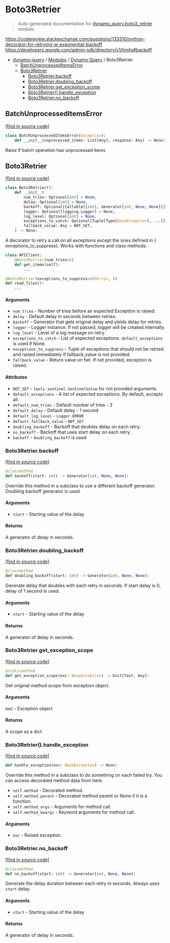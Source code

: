 # Boto3Retrier

> Auto-generated documentation for [dynamo_query.boto3_retrier](https://github.com/altitudenetworks/dynamo_query/blob/master/dynamo_query/boto3_retrier.py) module.

https://codereview.stackexchange.com/questions/133310/python-decorator-for-retrying-w-exponential-backoff
https://developers.google.com/admin-sdk/directory/v1/limits#backoff

- [dynamo-query](../README.md#dynamo-query) / [Modules](../MODULES.md#dynamo-query-modules) / [Dynamo Query](index.md#dynamo-query) / Boto3Retrier
    - [BatchUnprocessedItemsError](#batchunprocesseditemserror)
    - [Boto3Retrier](#boto3retrier)
        - [Boto3Retrier.backoff](#boto3retrierbackoff)
        - [Boto3Retrier.doubling_backoff](#boto3retrierdoubling_backoff)
        - [Boto3Retrier.get_exception_scope](#boto3retrierget_exception_scope)
        - [Boto3Retrier().handle_exception](#boto3retrierhandle_exception)
        - [Boto3Retrier.no_backoff](#boto3retrierno_backoff)

## BatchUnprocessedItemsError

[[find in source code]](https://github.com/altitudenetworks/dynamo_query/blob/master/dynamo_query/boto3_retrier.py#L34)

```python
class BatchUnprocessedItemsError(Exception):
    def __init__(unprocessed_items: List[Any], response: Any) -> None:
```

Raise if batch operation has unprocessed items

## Boto3Retrier

[[find in source code]](https://github.com/altitudenetworks/dynamo_query/blob/master/dynamo_query/boto3_retrier.py#L51)

```python
class Boto3Retrier():
    def __init__(
        num_tries: Optional[int] = None,
        delay: Optional[int] = None,
        backoff: Optional[Callable[[int], Generator[int, None, None]]] = None,
        logger: Optional[logging.Logger] = None,
        log_level: Optional[int] = None,
        exceptions_to_catch: Optional[Tuple[Type[BaseException], ...]] = None,
        fallback_value: Any = NOT_SET,
    ) -> None:
```

A decorator to retry a call on all exceptions except the ones defined in {
exceptions_to_suppress}.
Works with functions and class methods.

```python
class APIClient:
    @Boto3Retrier(num_tries=5)
    def get_items(self):
        ...

@Boto3Retrier(exceptions_to_suppress=(OSError, ))
def read_files():
    ...
```

#### Arguments

- `num_tries` - Number of tries before an expected Exception is raised.
- `delay` - Default delay in seconds between retries.
- `backoff` - Generator that gets original delay and yields delay for retries.
- `logger` - Logger instance. If not passed, logger will be created internally.
- `log_level` - Level of a log message on retry.
- `exceptions_to_catch` - List of expected exceptions. `default_exceptions` is used if None.
- `exceptions_to_suppress` - Tuple of exceptions that should not be retried and raised
                          immediately if fallback_value is not provided.
- `fallback_value` - Return value on fait. If not provided, exception is raised.

#### Attributes

- `NOT_SET` - `tools.sentinel.SentinelValue` for not provided arguments.
- `default_exceptions` - A list of expected exceptions. By default, accepts all.
- `default_num_tries` - Default number of tries - 3
- `default_delay` - Default delay - 1 second
- `default_log_level` - `Logger.ERROR`
- `default_fallback_value` - `NOT_SET`
- `doubling_backoff` - Backoff that doubles delay on each retry.
- `no_backoff` - Backoff that uses start delay on each retry.
- `backoff` - `doubling_backoff` is used

### Boto3Retrier.backoff

[[find in source code]](https://github.com/altitudenetworks/dynamo_query/blob/master/dynamo_query/boto3_retrier.py#L178)

```python
@classmethod
def backoff(start: int) -> Generator[int, None, None]:
```

Override this method in a subclass to use a different backoff generator.
Doubling backoff generator is used.

#### Arguments

- `start` - Starting value of the delay

#### Returns

A generator of delay in seconds.

### Boto3Retrier.doubling_backoff

[[find in source code]](https://github.com/altitudenetworks/dynamo_query/blob/master/dynamo_query/boto3_retrier.py#L146)

```python
@classmethod
def doubling_backoff(start: int) -> Generator[int, None, None]:
```

Generate delay that doubles with each retry in seconds. If start delay is 0,
delay of 1 second is used.

#### Arguments

- `start` - Starting value of the delay

#### Returns

A generator of delay in seconds.

### Boto3Retrier.get_exception_scope

[[find in source code]](https://github.com/altitudenetworks/dynamo_query/blob/master/dynamo_query/boto3_retrier.py#L192)

```python
@staticmethod
def get_exception_scope(exc: BaseException) -> Dict[Text, Any]:
```

Get original method scope from exception object.

#### Arguments

exc - Exception object

#### Returns

A scope as a dict.

### Boto3Retrier().handle_exception

[[find in source code]](https://github.com/altitudenetworks/dynamo_query/blob/master/dynamo_query/boto3_retrier.py#L211)

```python
def handle_exception(exc: BaseException) -> None:
```

Override this method in a subclass to do something on each failed try.
You can access decorated method data from here.

- `self.method` - Decorated method.
- `self.method_parent` - Decorated method parent or None if it is a function.
- `self.method_args` - Arguments for method call.
- `self.method_kwargs` - Keyword arguments for method call.

#### Arguments

- `exc` - Raised exception.

### Boto3Retrier.no_backoff

[[find in source code]](https://github.com/altitudenetworks/dynamo_query/blob/master/dynamo_query/boto3_retrier.py#L163)

```python
@classmethod
def no_backoff(start: int) -> Generator[int, None, None]:
```

Generate the delay duration between each retry in seconds.
Always uses `start` delay.

#### Arguments

- `start` - Starting value of the delay

#### Returns

A generator of delay in seconds.
